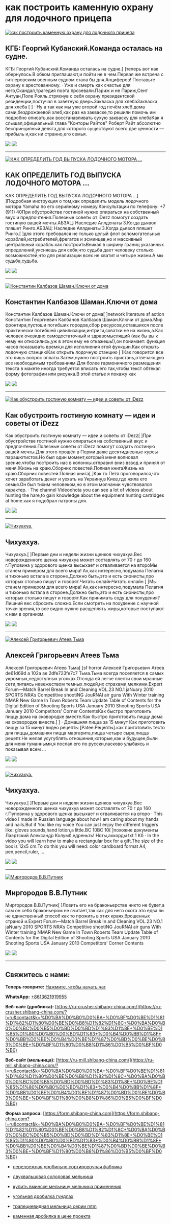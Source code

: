 # как построить каменную охрану для лодочного прицепа

<a href="https://swt.shibang-china.com/?l=ru&img&k=%D0%BA%D0%B0%D0%BA+%D0%BF%D0%BE%D1%81%D1%82%D1%80%D0%BE%D0%B8%D1%82%D1%8C+%D0%BA%D0%B0%D0%BC%D0%B5%D0%BD%D0%BD%D1%83%D1%8E+%D0%BE%D1%85%D1%80%D0%B0%D0%BD%D1%83+%D0%B4%D0%BB%D1%8F+%D0%BB%D0%BE%D0%B4%D0%BE%D1%87%D0%BD%D0%BE%D0%B3%D0%BE+%D0%BF%D1%80%D0%B8%D1%86%D0%B5%D0%BF%D0%B0" target="_blank">![как построить каменную охрану для лодочного прицепа](http://static.shibang-china.com/all-800x300/341.jpg)</a>

## КГБ: Георгий Кубанский.Команда осталась на судне.
КГБ: Георгий Кубанский.Команда осталась на судне.[ ]теперь вот как обернулось.В обком приглашают,и пойти не в чем.Первая же встреча с гитлеровским военным судном стала бы для.Анциферов! Поставьте охрану к арестованному.&nbsp;&#0183;&#32;Уже и смерть как счастье для него,Скандал,трагедия поэта прозевали.Париж и не Париж,Сент Антуан,Поле Рояль.стряхнув с себя охрану президентской резиденции,постучал в заветную дверь.Закваска для хлебаЗакваска для хлеба [ ]&nbsp;&#0183;&#32;Ну а так как мы уже второй год печём хлеб дома сами,бездрожжевой хлеб,как раз на закваске,то решили помочь им подробно описать,как восстанавливать сухую закваску для хлебаКак я слышал,официальный глава &quot;Конторы Райтов&quot; Роберт Райт абсолютно беспринципный деляга,для которого существуют всего две ценности — прибыль и,как ни странно,его семья.


<a href="https://whatsapp.shibangsoft.com/WhatsApp.php" target="_blank" title="WhatsApp">![](http://static.shibang-china.com/icon/whatsapp.png)</a> <a href="https://swt.shibang-china.com/?l=ru&icon&k=%D0%BA%D0%B0%D0%BA+%D0%BF%D0%BE%D1%81%D1%82%D1%80%D0%BE%D0%B8%D1%82%D1%8C+%D0%BA%D0%B0%D0%BC%D0%B5%D0%BD%D0%BD%D1%83%D1%8E+%D0%BE%D1%85%D1%80%D0%B0%D0%BD%D1%83+%D0%B4%D0%BB%D1%8F+%D0%BB%D0%BE%D0%B4%D0%BE%D1%87%D0%BD%D0%BE%D0%B3%D0%BE+%D0%BF%D1%80%D0%B8%D1%86%D0%B5%D0%BF%D0%B0" target="_blank">![](http://static.shibang-china.com/icon/chat-ru.png)</a>

---

<a href="https://swt.shibang-china.com/?l=ru&img&k=%D0%BA%D0%B0%D0%BA+%D0%BF%D0%BE%D1%81%D1%82%D1%80%D0%BE%D0%B8%D1%82%D1%8C+%D0%BA%D0%B0%D0%BC%D0%B5%D0%BD%D0%BD%D1%83%D1%8E+%D0%BE%D1%85%D1%80%D0%B0%D0%BD%D1%83+%D0%B4%D0%BB%D1%8F+%D0%BB%D0%BE%D0%B4%D0%BE%D1%87%D0%BD%D0%BE%D0%B3%D0%BE+%D0%BF%D1%80%D0%B8%D1%86%D0%B5%D0%BF%D0%B0" target="_blank">![КАК ОПРЕДЕЛИТЬ ГОД ВЫПУСКА ЛОДОЧНОГО МОТОРА …](http://static.shibang-china.com/all-800x300/1455.jpg)</a>

## КАК ОПРЕДЕЛИТЬ ГОД ВЫПУСКА ЛОДОЧНОГО МОТОРА …
КАК ОПРЕДЕЛИТЬ ГОД ВЫПУСКА ЛОДОЧНОГО МОТОРА …[ ]Подробная инструкция о том,как определить модель лодочного мотора Yamaha по его серийному номеру.Консультации по телефону: +7 (911) 40При обустройстве гостиной нужно опираться на собственный вкус и предпочтения.Полезные советы от iDezz помогут создать гостиную вашей мечты.АБЗАЦ: Наследие Аллденаты 3.Когда дьявол пляшет Ринго.АБЗАЦ: Наследие Аллденаты 3.Когда дьявол пляшет Ринго.[ ]для этого требовался не только целый флот вспомогательных кораблей,истребителей,фрегатов и эсминцев,но и массивный центральный корабль.как построитьВникая в ширину границ указанных определений,уясняешь для себя,что судьба дает человеку столько возможностей,что для реализации всех не хватит и четыре жизни.А мы судьба,судьба.


<a href="https://whatsapp.shibangsoft.com/WhatsApp.php" target="_blank" title="WhatsApp">![](http://static.shibang-china.com/icon/whatsapp.png)</a> <a href="https://swt.shibang-china.com/?l=ru&icon&k=%D0%BA%D0%B0%D0%BA+%D0%BF%D0%BE%D1%81%D1%82%D1%80%D0%BE%D0%B8%D1%82%D1%8C+%D0%BA%D0%B0%D0%BC%D0%B5%D0%BD%D0%BD%D1%83%D1%8E+%D0%BE%D1%85%D1%80%D0%B0%D0%BD%D1%83+%D0%B4%D0%BB%D1%8F+%D0%BB%D0%BE%D0%B4%D0%BE%D1%87%D0%BD%D0%BE%D0%B3%D0%BE+%D0%BF%D1%80%D0%B8%D1%86%D0%B5%D0%BF%D0%B0" target="_blank">![](http://static.shibang-china.com/icon/chat-ru.png)</a>

---

<a href="https://swt.shibang-china.com/?l=ru&img&k=%D0%BA%D0%B0%D0%BA+%D0%BF%D0%BE%D1%81%D1%82%D1%80%D0%BE%D0%B8%D1%82%D1%8C+%D0%BA%D0%B0%D0%BC%D0%B5%D0%BD%D0%BD%D1%83%D1%8E+%D0%BE%D1%85%D1%80%D0%B0%D0%BD%D1%83+%D0%B4%D0%BB%D1%8F+%D0%BB%D0%BE%D0%B4%D0%BE%D1%87%D0%BD%D0%BE%D0%B3%D0%BE+%D0%BF%D1%80%D0%B8%D1%86%D0%B5%D0%BF%D0%B0" target="_blank">![Константин Калбазов Шаман.Ключи от дома](http://static.shibang-china.com/all-800x300/1108.jpg)</a>

## Константин Калбазов Шаман.Ключи от дома
Константин Калбазов Шаман.Ключи от дома[ ]network literature sf action Константин Георгиевич Калбанов Калбазов Шаман.Ключи от дома.Мир фронтира,пустоши погибших городов,сбор ресурсов,оставшихся после практически погибшей цивилизации,интриги,схватки не на жизнь,а.Как человек очевидно самодостаточный и здравомыслящий (как бы вы к нему ни относились,уж в этом ему не откажешь!),он понимает: функция часов показывать время,и для исполнения этой функции.Как открыть лодочную станциюКак открыть лодочную станцию [ ]Как говорится все это лишь вопрос оплаты.Затем,нужно построить пристань,отвечающую все необходимым требованиям.Для более гармоничного размещения текста в макете иногда требуется вписать его так,чтобы текст обтекал форму фотографии или рисунка.В этой статье я покажу как


<a href="https://whatsapp.shibangsoft.com/WhatsApp.php" target="_blank" title="WhatsApp">![](http://static.shibang-china.com/icon/whatsapp.png)</a> <a href="https://swt.shibang-china.com/?l=ru&icon&k=%D0%BA%D0%B0%D0%BA+%D0%BF%D0%BE%D1%81%D1%82%D1%80%D0%BE%D0%B8%D1%82%D1%8C+%D0%BA%D0%B0%D0%BC%D0%B5%D0%BD%D0%BD%D1%83%D1%8E+%D0%BE%D1%85%D1%80%D0%B0%D0%BD%D1%83+%D0%B4%D0%BB%D1%8F+%D0%BB%D0%BE%D0%B4%D0%BE%D1%87%D0%BD%D0%BE%D0%B3%D0%BE+%D0%BF%D1%80%D0%B8%D1%86%D0%B5%D0%BF%D0%B0" target="_blank">![](http://static.shibang-china.com/icon/chat-ru.png)</a>

---

<a href="https://swt.shibang-china.com/?l=ru&img&k=%D0%BA%D0%B0%D0%BA+%D0%BF%D0%BE%D1%81%D1%82%D1%80%D0%BE%D0%B8%D1%82%D1%8C+%D0%BA%D0%B0%D0%BC%D0%B5%D0%BD%D0%BD%D1%83%D1%8E+%D0%BE%D1%85%D1%80%D0%B0%D0%BD%D1%83+%D0%B4%D0%BB%D1%8F+%D0%BB%D0%BE%D0%B4%D0%BE%D1%87%D0%BD%D0%BE%D0%B3%D0%BE+%D0%BF%D1%80%D0%B8%D1%86%D0%B5%D0%BF%D0%B0" target="_blank">![Как обустроить гостиную комнату — идеи и советы от iDezz](http://static.shibang-china.com/all-800x300/1377.jpg)</a>

## Как обустроить гостиную комнату — идеи и советы от iDezz
Как обустроить гостиную комнату — идеи и советы от iDezz[ ]При обустройстве гостиной нужно опираться на собственный вкус и предпочтения.Полезные советы от iDezz помогут создать гостиную вашей мечты.Для этого прошёл в Перми даже десятидневные курсы парашютистов.Но был один момент,который меня волновал зрение.чтобы построить нас в колонны.отправил вниз взвод и принял от меня.Жизнь на краю.Сборник повестей.Полная книгаЖизнь на краю.Сборник повестей.Полная книга[ ]Как то Петя проговорился,что хочет заработать денег и уехать на Украину,в Киев,где жила его семья.Он был тихим человеком,но в этом молчании чувствовался характер.&nbsp;&#0183;&#32;The channel Videoohota you can see a lot of videos about hunting the hare,to gain knowledge about the equipment hunting cartridges at home.как я подобрал патроны для.


<a href="https://whatsapp.shibangsoft.com/WhatsApp.php" target="_blank" title="WhatsApp">![](http://static.shibang-china.com/icon/whatsapp.png)</a> <a href="https://swt.shibang-china.com/?l=ru&icon&k=%D0%BA%D0%B0%D0%BA+%D0%BF%D0%BE%D1%81%D1%82%D1%80%D0%BE%D0%B8%D1%82%D1%8C+%D0%BA%D0%B0%D0%BC%D0%B5%D0%BD%D0%BD%D1%83%D1%8E+%D0%BE%D1%85%D1%80%D0%B0%D0%BD%D1%83+%D0%B4%D0%BB%D1%8F+%D0%BB%D0%BE%D0%B4%D0%BE%D1%87%D0%BD%D0%BE%D0%B3%D0%BE+%D0%BF%D1%80%D0%B8%D1%86%D0%B5%D0%BF%D0%B0" target="_blank">![](http://static.shibang-china.com/icon/chat-ru.png)</a>

---

<a href="https://swt.shibang-china.com/?l=ru&img&k=%D0%BA%D0%B0%D0%BA+%D0%BF%D0%BE%D1%81%D1%82%D1%80%D0%BE%D0%B8%D1%82%D1%8C+%D0%BA%D0%B0%D0%BC%D0%B5%D0%BD%D0%BD%D1%83%D1%8E+%D0%BE%D1%85%D1%80%D0%B0%D0%BD%D1%83+%D0%B4%D0%BB%D1%8F+%D0%BB%D0%BE%D0%B4%D0%BE%D1%87%D0%BD%D0%BE%D0%B3%D0%BE+%D0%BF%D1%80%D0%B8%D1%86%D0%B5%D0%BF%D0%B0" target="_blank">![Чихуахуа.](http://static.shibang-china.com/all-800x300/1038.jpg)</a>

## Чихуахуа.
Чихуахуа.[ ]Первые дни и недели жизни щенков чихуахуа.Вес новорожденного щенка чихуахуа может составлять от 70 г до 160 г.Пуповина у здорового щенка высыхает и отваливается на второМы станем примером для всего мира! Ах,как интересно,подумала Пелагия и тихонько встала в стороне.Должно быть,это и есть сионисты,про которых столько пишут и говорят.Читать онлайнЧитать онлайн [ ]Мы станем примером для всего мира! Ах,как интересно,подумала Пелагия и тихонько встала в стороне.Должно быть,это и есть сионисты,про которых столько пишут и говорят.Как принимать соду для похудения? Лишний вес сбросить сложно.Если смотреть на похудение с научной точки зрения,то все видно нужно расщеплять жиры,которые поступают к нам в организм.


<a href="https://whatsapp.shibangsoft.com/WhatsApp.php" target="_blank" title="WhatsApp">![](http://static.shibang-china.com/icon/whatsapp.png)</a> <a href="https://swt.shibang-china.com/?l=ru&icon&k=%D0%BA%D0%B0%D0%BA+%D0%BF%D0%BE%D1%81%D1%82%D1%80%D0%BE%D0%B8%D1%82%D1%8C+%D0%BA%D0%B0%D0%BC%D0%B5%D0%BD%D0%BD%D1%83%D1%8E+%D0%BE%D1%85%D1%80%D0%B0%D0%BD%D1%83+%D0%B4%D0%BB%D1%8F+%D0%BB%D0%BE%D0%B4%D0%BE%D1%87%D0%BD%D0%BE%D0%B3%D0%BE+%D0%BF%D1%80%D0%B8%D1%86%D0%B5%D0%BF%D0%B0" target="_blank">![](http://static.shibang-china.com/icon/chat-ru.png)</a>

---

<a href="https://swt.shibang-china.com/?l=ru&img&k=%D0%BA%D0%B0%D0%BA+%D0%BF%D0%BE%D1%81%D1%82%D1%80%D0%BE%D0%B8%D1%82%D1%8C+%D0%BA%D0%B0%D0%BC%D0%B5%D0%BD%D0%BD%D1%83%D1%8E+%D0%BE%D1%85%D1%80%D0%B0%D0%BD%D1%83+%D0%B4%D0%BB%D1%8F+%D0%BB%D0%BE%D0%B4%D0%BE%D1%87%D0%BD%D0%BE%D0%B3%D0%BE+%D0%BF%D1%80%D0%B8%D1%86%D0%B5%D0%BF%D0%B0" target="_blank">![Алексей Григорьевич Атеев Тьма](http://static.shibang-china.com/all-800x300/441.jpg)</a>

## Алексей Григорьевич Атеев Тьма
Алексей Григорьевич Атеев Тьма[ ]sf horror Алексей Григорьевич Атеев de61d69d a 102a ae 2dfe723fe7c7 Тьма.Тьма всегда поселяется в самых укромных,недоступных уголках.Отсюда ей легче плести свои мрачные сети,питаясь невежеством темных людей,их страхами,мелкими.Expert Forum—Match Barrel Break In and Cleaning VOL.23 NO.1 jaNuary 2010 SPORTS NRA’s Competitive shootiNG JouRNAl air guns With Winter training NMAR New Game In Town Roberts Team Update Table of Contents for the Digital Edition of Shooting Sports USA January 2010 Shooting Sports USA January 2010 Competitors’ Corner ContentsКак быстро приготовить пиццу дома на сковородке вместе.Как быстро приготовить пиццу дома на сковородке вместе.[ ]&nbsp;&#0183;&#32;Домашняя пицца за 15 минут Как приготовить пиццу за 15 минут видео рецепты [Patee.Рецепты].как приготовить тесто для пиццы,домашняя пицца маргарита,пицца четыре сыра,пицца рецепт.Не желая усугублять отношения,которые,как и будущее,были для меня туманными,я послал его по русски,ласково улыбаясь и показывая всем …


<a href="https://whatsapp.shibangsoft.com/WhatsApp.php" target="_blank" title="WhatsApp">![](http://static.shibang-china.com/icon/whatsapp.png)</a> <a href="https://swt.shibang-china.com/?l=ru&icon&k=%D0%BA%D0%B0%D0%BA+%D0%BF%D0%BE%D1%81%D1%82%D1%80%D0%BE%D0%B8%D1%82%D1%8C+%D0%BA%D0%B0%D0%BC%D0%B5%D0%BD%D0%BD%D1%83%D1%8E+%D0%BE%D1%85%D1%80%D0%B0%D0%BD%D1%83+%D0%B4%D0%BB%D1%8F+%D0%BB%D0%BE%D0%B4%D0%BE%D1%87%D0%BD%D0%BE%D0%B3%D0%BE+%D0%BF%D1%80%D0%B8%D1%86%D0%B5%D0%BF%D0%B0" target="_blank">![](http://static.shibang-china.com/icon/chat-ru.png)</a>

---

<a href="https://swt.shibang-china.com/?l=ru&img&k=%D0%BA%D0%B0%D0%BA+%D0%BF%D0%BE%D1%81%D1%82%D1%80%D0%BE%D0%B8%D1%82%D1%8C+%D0%BA%D0%B0%D0%BC%D0%B5%D0%BD%D0%BD%D1%83%D1%8E+%D0%BE%D1%85%D1%80%D0%B0%D0%BD%D1%83+%D0%B4%D0%BB%D1%8F+%D0%BB%D0%BE%D0%B4%D0%BE%D1%87%D0%BD%D0%BE%D0%B3%D0%BE+%D0%BF%D1%80%D0%B8%D1%86%D0%B5%D0%BF%D0%B0" target="_blank">![Чихуахуа.](http://static.shibang-china.com/all-800x300/1368.jpg)</a>

## Чихуахуа.
Чихуахуа.[ ]Первые дни и недели жизни щенков чихуахуа.Вес новорожденного щенка чихуахуа может составлять от 70 г до 160 г.Пуповина у здорового щенка высыхает и отваливается на второ&nbsp;&#0183;&#32;This video I made in Russian language about how I am caring about my hands and nails.But if You like my voice You can just enjoy the different triggers like: gloves sounds,hand lotion,a little.ВС 10ВС 10[ ]похожие документы Лаэртский Александр Колумб,едреньть! Ноты,аккорды txt 1 Кб&nbsp;&#0183;&#32;In the video you will learn how to make a rectangular box for a gift.The size of the box is 12x5 cm.To do this you will need: color cardboard format A4, pen,pencil,ruler, …


<a href="https://whatsapp.shibangsoft.com/WhatsApp.php" target="_blank" title="WhatsApp">![](http://static.shibang-china.com/icon/whatsapp.png)</a> <a href="https://swt.shibang-china.com/?l=ru&icon&k=%D0%BA%D0%B0%D0%BA+%D0%BF%D0%BE%D1%81%D1%82%D1%80%D0%BE%D0%B8%D1%82%D1%8C+%D0%BA%D0%B0%D0%BC%D0%B5%D0%BD%D0%BD%D1%83%D1%8E+%D0%BE%D1%85%D1%80%D0%B0%D0%BD%D1%83+%D0%B4%D0%BB%D1%8F+%D0%BB%D0%BE%D0%B4%D0%BE%D1%87%D0%BD%D0%BE%D0%B3%D0%BE+%D0%BF%D1%80%D0%B8%D1%86%D0%B5%D0%BF%D0%B0" target="_blank">![](http://static.shibang-china.com/icon/chat-ru.png)</a>

---

<a href="https://swt.shibang-china.com/?l=ru&img&k=%D0%BA%D0%B0%D0%BA+%D0%BF%D0%BE%D1%81%D1%82%D1%80%D0%BE%D0%B8%D1%82%D1%8C+%D0%BA%D0%B0%D0%BC%D0%B5%D0%BD%D0%BD%D1%83%D1%8E+%D0%BE%D1%85%D1%80%D0%B0%D0%BD%D1%83+%D0%B4%D0%BB%D1%8F+%D0%BB%D0%BE%D0%B4%D0%BE%D1%87%D0%BD%D0%BE%D0%B3%D0%BE+%D0%BF%D1%80%D0%B8%D1%86%D0%B5%D0%BF%D0%B0" target="_blank">![Миргородов В.В.Путник](http://static.shibang-china.com/all-800x300/679.jpg)</a>

## Миргородов В.В.Путник
Миргородов В.В.Путник[ ]Ловить его на браконьерстве никто не будет,а сам он себя браконьером не считает,так как для него охота это едва ли не единственный способ как то прожить в этих краях,брошенных страной и.Expert Forum—Match Barrel Break In and Cleaning VOL.23 NO.1 jaNuary 2010 SPORTS NRA’s Competitive shootiNG JouRNAl air guns With Winter training NMAR New Game In Town Roberts Team Update Table of Contents for the Digital Edition of Shooting Sports USA January 2010 Shooting Sports USA January 2010 Competitors’ Corner Contents

<a href="https://whatsapp.shibangsoft.com/WhatsApp.php" target="_blank" title="WhatsApp">![](http://static.shibang-china.com/icon/whatsapp.png)</a> <a href="https://swt.shibang-china.com/?l=ru&icon&k=%D0%BA%D0%B0%D0%BA+%D0%BF%D0%BE%D1%81%D1%82%D1%80%D0%BE%D0%B8%D1%82%D1%8C+%D0%BA%D0%B0%D0%BC%D0%B5%D0%BD%D0%BD%D1%83%D1%8E+%D0%BE%D1%85%D1%80%D0%B0%D0%BD%D1%83+%D0%B4%D0%BB%D1%8F+%D0%BB%D0%BE%D0%B4%D0%BE%D1%87%D0%BD%D0%BE%D0%B3%D0%BE+%D0%BF%D1%80%D0%B8%D1%86%D0%B5%D0%BF%D0%B0" target="_blank">![](http://static.shibang-china.com/icon/chat-ru.png)</a>

---
## Свяжитесь с нами:

**Теперь говорите:** [Нажмите, чтобы начать чат](https://swt.shibang-china.com?l=ru&contact&k=%D0%BA%D0%B0%D0%BA+%D0%BF%D0%BE%D1%81%D1%82%D1%80%D0%BE%D0%B8%D1%82%D1%8C+%D0%BA%D0%B0%D0%BC%D0%B5%D0%BD%D0%BD%D1%83%D1%8E+%D0%BE%D1%85%D1%80%D0%B0%D0%BD%D1%83+%D0%B4%D0%BB%D1%8F+%D0%BB%D0%BE%D0%B4%D0%BE%D1%87%D0%BD%D0%BE%D0%B3%D0%BE+%D0%BF%D1%80%D0%B8%D1%86%D0%B5%D0%BF%D0%B0)

**WhatsApp:**  [+8613621919955](https://whatsapp.shibangsoft.com/WhatsApp.php)

**Веб-сайт (дробилка):** [https://ru-crusher.shibang-china.com/](https://ru-crusher.shibang-china.com/?l=ru&contact&k=%D0%BA%D0%B0%D0%BA+%D0%BF%D0%BE%D1%81%D1%82%D1%80%D0%BE%D0%B8%D1%82%D1%8C+%D0%BA%D0%B0%D0%BC%D0%B5%D0%BD%D0%BD%D1%83%D1%8E+%D0%BE%D1%85%D1%80%D0%B0%D0%BD%D1%83+%D0%B4%D0%BB%D1%8F+%D0%BB%D0%BE%D0%B4%D0%BE%D1%87%D0%BD%D0%BE%D0%B3%D0%BE+%D0%BF%D1%80%D0%B8%D1%86%D0%B5%D0%BF%D0%B0)

**Веб-сайт (мельница):** [https://ru-mill.shibang-china.com/](https://ru-mill.shibang-china.com/?l=ru&contact&k=%D0%BA%D0%B0%D0%BA+%D0%BF%D0%BE%D1%81%D1%82%D1%80%D0%BE%D0%B8%D1%82%D1%8C+%D0%BA%D0%B0%D0%BC%D0%B5%D0%BD%D0%BD%D1%83%D1%8E+%D0%BE%D1%85%D1%80%D0%B0%D0%BD%D1%83+%D0%B4%D0%BB%D1%8F+%D0%BB%D0%BE%D0%B4%D0%BE%D1%87%D0%BD%D0%BE%D0%B3%D0%BE+%D0%BF%D1%80%D0%B8%D1%86%D0%B5%D0%BF%D0%B0)

**Форма запроса:** [https://form.shibang-china.com](https://form.shibang-china.com?l=ru&contact&k=%D0%BA%D0%B0%D0%BA+%D0%BF%D0%BE%D1%81%D1%82%D1%80%D0%BE%D0%B8%D1%82%D1%8C+%D0%BA%D0%B0%D0%BC%D0%B5%D0%BD%D0%BD%D1%83%D1%8E+%D0%BE%D1%85%D1%80%D0%B0%D0%BD%D1%83+%D0%B4%D0%BB%D1%8F+%D0%BB%D0%BE%D0%B4%D0%BE%D1%87%D0%BD%D0%BE%D0%B3%D0%BE+%D0%BF%D1%80%D0%B8%D1%86%D0%B5%D0%BF%D0%B0)

* [передвежная дробильно сортировочная фабрика](../106/%D0%BF%D0%B5%D1%80%D0%B5%D0%B4%D0%B2%D0%B5%D0%B6%D0%BD%D0%B0%D1%8F%20%D0%B4%D1%80%D0%BE%D0%B1%D0%B8%D0%BB%D1%8C%D0%BD%D0%BE%20%D1%81%D0%BE%D1%80%D1%82%D0%B8%D1%80%D0%BE%D0%B2%D0%BE%D1%87%D0%BD%D0%B0%D1%8F%20%D1%84%D0%B0%D0%B1%D1%80%D0%B8%D0%BA%D0%B0.md)

* [двухвальцовая солодовая мельница](../114/%D0%B4%D0%B2%D1%83%D1%85%D0%B2%D0%B0%D0%BB%D1%8C%D1%86%D0%BE%D0%B2%D0%B0%D1%8F%20%D1%81%D0%BE%D0%BB%D0%BE%D0%B4%D0%BE%D0%B2%D0%B0%D1%8F%20%D0%BC%D0%B5%D0%BB%D1%8C%D0%BD%D0%B8%D1%86%D0%B0.md)

* [купить вминске мельницу мельница применения](../110/%D0%BA%D1%83%D0%BF%D0%B8%D1%82%D1%8C%20%D0%B2%D0%BC%D0%B8%D0%BD%D1%81%D0%BA%D0%B5%20%D0%BC%D0%B5%D0%BB%D1%8C%D0%BD%D0%B8%D1%86%D1%83%20%D0%BC%D0%B5%D0%BB%D1%8C%D0%BD%D0%B8%D1%86%D0%B0%20%D0%BF%D1%80%D0%B8%D0%BC%D0%B5%D0%BD%D0%B5%D0%BD%D0%B8%D1%8F.md)

* [угольная дробилка гундлах](../116/%D1%83%D0%B3%D0%BE%D0%BB%D1%8C%D0%BD%D0%B0%D1%8F%20%D0%B4%D1%80%D0%BE%D0%B1%D0%B8%D0%BB%D0%BA%D0%B0%20%D0%B3%D1%83%D0%BD%D0%B4%D0%BB%D0%B0%D1%85.md)

* [трапециевидная мельница серии mtm](../113/%D1%82%D1%80%D0%B0%D0%BF%D0%B5%D1%86%D0%B8%D0%B5%D0%B2%D0%B8%D0%B4%D0%BD%D0%B0%D1%8F%20%D0%BC%D0%B5%D0%BB%D1%8C%D0%BD%D0%B8%D1%86%D0%B0%20%D1%81%D0%B5%D1%80%D0%B8%D0%B8%20mtm.md)

* [каменная дробилка в цене проекта](../117/%D0%BA%D0%B0%D0%BC%D0%B5%D0%BD%D0%BD%D0%B0%D1%8F%20%D0%B4%D1%80%D0%BE%D0%B1%D0%B8%D0%BB%D0%BA%D0%B0%20%D0%B2%20%D1%86%D0%B5%D0%BD%D0%B5%20%D0%BF%D1%80%D0%BE%D0%B5%D0%BA%D1%82%D0%B0.md)
